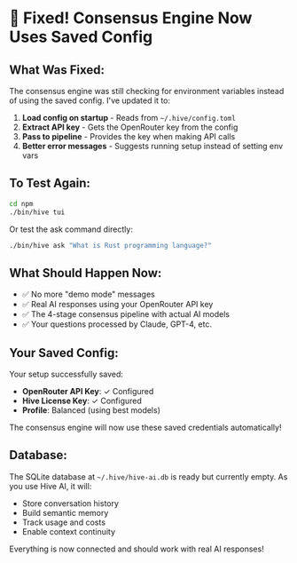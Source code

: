 # 🎉 Fixed! Consensus Engine Now Uses Saved Config

## What Was Fixed:

The consensus engine was still checking for environment variables instead of using the saved config. I've updated it to:

1. **Load config on startup** - Reads from `~/.hive/config.toml`
2. **Extract API key** - Gets the OpenRouter key from the config
3. **Pass to pipeline** - Provides the key when making API calls
4. **Better error messages** - Suggests running setup instead of setting env vars

## To Test Again:

```bash
cd npm
./bin/hive tui
```

Or test the ask command directly:
```bash
./bin/hive ask "What is Rust programming language?"
```

## What Should Happen Now:

- ✅ No more "demo mode" messages
- ✅ Real AI responses using your OpenRouter API key
- ✅ The 4-stage consensus pipeline with actual AI models
- ✅ Your questions processed by Claude, GPT-4, etc.

## Your Saved Config:

Your setup successfully saved:
- **OpenRouter API Key**: ✓ Configured
- **Hive License Key**: ✓ Configured  
- **Profile**: Balanced (using best models)

The consensus engine will now use these saved credentials automatically!

## Database:

The SQLite database at `~/.hive/hive-ai.db` is ready but currently empty. As you use Hive AI, it will:
- Store conversation history
- Build semantic memory
- Track usage and costs
- Enable context continuity

Everything is now connected and should work with real AI responses!